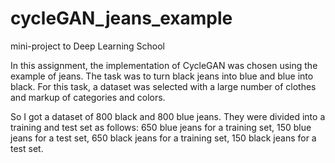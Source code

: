 # cycleGAN_jeans_example
mini-project to Deep Learning School 

In this assignment, the implementation of CycleGAN was chosen using the example of jeans. The task was to turn black jeans into blue and blue into black. For this task, a dataset was selected with a large number of clothes and markup of categories and colors.

So I got a dataset of 800 black and 800 blue jeans. They were divided into a training and test set as follows: 650 blue jeans for a training set, 150 blue jeans for a test set, 650 black jeans for a training set, 150 black jeans for a test set.
